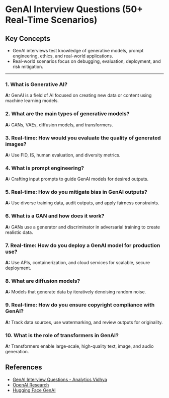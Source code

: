 # GenAI Interview Questions (50+ Real-Time Scenarios)

## Key Concepts
- GenAI interviews test knowledge of generative models, prompt engineering, ethics, and real-world applications.
- Real-world scenarios focus on debugging, evaluation, deployment, and risk mitigation.

---

### 1. What is Generative AI?
**A:** GenAI is a field of AI focused on creating new data or content using machine learning models.

### 2. What are the main types of generative models?
**A:** GANs, VAEs, diffusion models, and transformers.

### 3. Real-time: How would you evaluate the quality of generated images?
**A:** Use FID, IS, human evaluation, and diversity metrics.

### 4. What is prompt engineering?
**A:** Crafting input prompts to guide GenAI models for desired outputs.

### 5. Real-time: How do you mitigate bias in GenAI outputs?
**A:** Use diverse training data, audit outputs, and apply fairness constraints.

### 6. What is a GAN and how does it work?
**A:** GANs use a generator and discriminator in adversarial training to create realistic data.

### 7. Real-time: How do you deploy a GenAI model for production use?
**A:** Use APIs, containerization, and cloud services for scalable, secure deployment.

### 8. What are diffusion models?
**A:** Models that generate data by iteratively denoising random noise.

### 9. Real-time: How do you ensure copyright compliance with GenAI?
**A:** Track data sources, use watermarking, and review outputs for originality.

### 10. What is the role of transformers in GenAI?
**A:** Transformers enable large-scale, high-quality text, image, and audio generation.

<!-- 40+ more real-time and advanced questions will be added in the next step to reach 50+ -->

## References
- [GenAI Interview Questions - Analytics Vidhya](https://www.analyticsvidhya.com/blog/2023/04/top-50-generative-ai-interview-questions/)
- [OpenAI Research](https://openai.com/research)
- [Hugging Face GenAI](https://huggingface.co/collections/generative-ai)
